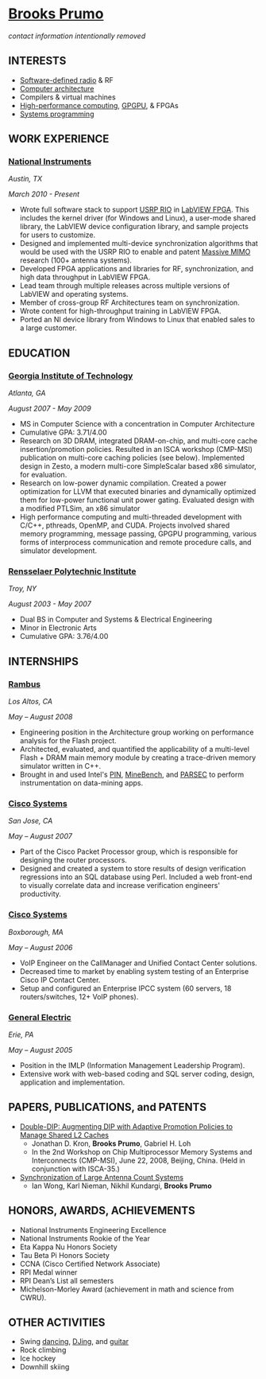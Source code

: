 # [Brooks Prumo](http://www.linkedin.com/in/brooksprumo)

_contact information intentionally removed_

## INTERESTS

- [Software-defined radio](http://en.wikipedia.org/wiki/Software-defined_radio) & RF
- [Computer architecture](http://en.wikipedia.org/wiki/Computer_architecture)
- Compilers & virtual machines
- [High-performance computing](http://insidehpc.com/hpc-basic-training/what-is-hpc/), [GPGPU](http://en.wikipedia.org/wiki/General-purpose_computing_on_graphics_processing_units), & FPGAs
- [Systems programming](http://en.wikipedia.org/wiki/System_programming)

## WORK EXPERIENCE

### [National Instruments](http://www.ni.com)

_Austin, TX_

_March 2010 - Present_

- Wrote full software stack to support [USRP RIO](http://www.ni.com/sdr/usrp-rio/) in [LabVIEW FPGA](http://www.ni.com/labview/fpga/). This includes the kernel driver (for Windows and Linux), a user-mode shared library, the LabVIEW device configuration library, and sample projects for users to customize.
- Designed and implemented multi-device synchronization algorithms that would be used with the USRP RIO to enable and patent [Massive MIMO](http://www.ni.com/rf/5g/) research (100+ antenna systems).
- Developed FPGA applications and libraries for RF, synchronization, and high data throughput in LabVIEW FPGA.
- Lead team through multiple releases across multiple versions of LabVIEW and operating systems.
- Member of cross-group RF Architectures team on synchronization.
- Wrote content for high-throughput training in LabVIEW FPGA.
- Ported an NI device library from Windows to Linux that enabled sales to a large customer.

## EDUCATION

### [Georgia Institute of Technology](http://www.gatech.edu)

_Atlanta, GA_

_August 2007 - May 2009_

- MS in Computer Science with a concentration in Computer Architecture
- Cumulative GPA: 3.71/4.00
- Research on 3D DRAM, integrated DRAM-on-chip, and multi-core cache insertion/promotion policies. Resulted in an ISCA workshop (CMP-MSI) publication on multi-core caching policies (see below). Implemented design in Zesto, a modern multi-core SimpleScalar based x86 simulator, for evaluation.
- Research on low-power dynamic compilation. Created a power optimization for LLVM that executed binaries and dynamically optimized them for low-power functional unit power gating. Evaluated design with a modified PTLSim, an x86 simulator
- High performance computing and multi-threaded development with C/C++, pthreads, OpenMP, and CUDA. Projects involved shared memory programming, message passing, GPGPU programming, various forms of interprocess communication and remote procedure calls, and simulator development.

### [Rensselaer Polytechnic Institute](http://www.rpi.edu)

_Troy, NY_

_August 2003 - May 2007_

- Dual BS in Computer and Systems & Electrical Engineering
- Minor in Electronic Arts
- Cumulative GPA: 3.76/4.00


## INTERNSHIPS

### [Rambus](http://www.rambus.com)

_Los Altos, CA_

_May – August 2008_

- Engineering position in the Architecture group working on performance analysis for the Flash project.
- Architected, evaluated, and quantified the applicability of a multi-level Flash + DRAM main memory module by creating a trace-driven memory simulator written in C++.
- Brought in and used Intel's [PIN](http://software.intel.com/en-us/articles/pintool), [MineBench](http://cucis.ece.northwestern.edu/projects/DMS/MineBench.html), and [PARSEC](http://parsec.cs.princeton.edu/) to perform instrumentation on data-mining apps.

### [Cisco Systems](http://www.cisco.com)

_San Jose, CA_

_May – August 2007_

- Part of the Cisco Packet Processor group, which is responsible for designing the router processors.
- Designed and created a system to store results of design verification regressions into an SQL database using Perl. Included a web front-end to visually correlate data and increase verification engineers' productivity.

### [Cisco Systems](http://www.cisco.com)

_Boxborough, MA_

_May – August 2006_

- VoIP Engineer on the CallManager and Unified Contact Center solutions.
- Decreased time to market by enabling system testing of an Enterprise Cisco IP Contact Center.
- Setup and configured an Enterprise IPCC system (60 servers, 18 routers/switches, 12+ VoIP phones).

### [General Electric](http://www.ge.com)

_Erie, PA_

_May – August 2005_

- Position in the IMLP (Information Management Leadership Program).
- Extensive work with web-based coding and SQL server coding, design, application and implementation.


## PAPERS, PUBLICATIONS, and PATENTS

- [Double-DIP: Augmenting DIP with Adaptive Promotion Policies to Manage Shared L2 Caches](http://citeseerx.ist.psu.edu/viewdoc/summary?doi=10.1.1.140.1842)
	- Jonathan D. Kron, **Brooks Prumo**, Gabriel H. Loh
	- In the 2nd Workshop on Chip Multiprocessor Memory Systems and Interconnects (CMP-MSI), June 22, 2008, Beijing, China. (Held in conjunction with ISCA-35.)
- [Synchronization of Large Antenna Count Systems](https://patentscope.wipo.int/search/en/detail.jsf?docId=WO2015171956)
	- Ian Wong, Karl Nieman, Nikhil Kundargi, **Brooks Prumo**


## HONORS, AWARDS, ACHIEVEMENTS

- National Instruments Engineering Excellence
- National Instruments Rookie of the Year
- Eta Kappa Nu Honors Society
- Tau Beta Pi Honors Society
- CCNA (Cisco Certified Network Associate)
- RPI Medal winner
- RPI Dean’s List all semesters
- Michelson-Morley Award (achievement in math and science from CWRU).


## OTHER ACTIVITIES

- Swing [dancing](http://github.com/brooksprumo/bios/blob/master/dancer.md), [DJing](http://github.com/brooksprumo/bios/blob/master/dj.md), and [guitar](http://github.com/brooksprumo/bios/blob/master/musician.md)
- Rock climbing
- Ice hockey
- Downhill skiing
